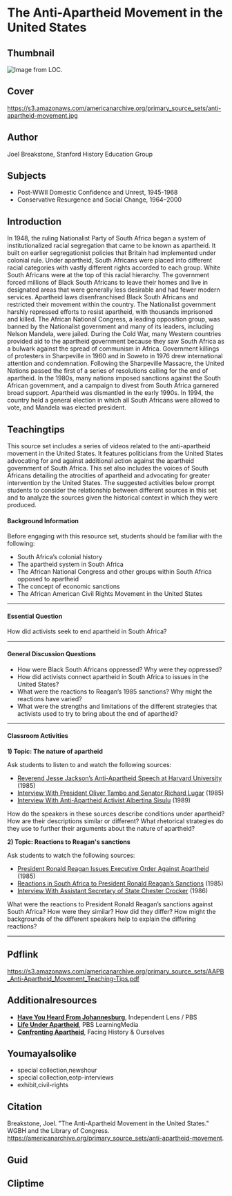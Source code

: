# The Anti-Apartheid Movement in the United States 

## Thumbnail

![Image from LOC.](https://s3.amazonaws.com/americanarchive.org/primary_source_sets/anti-apartheid-movement_420px.png "Image from LOC.")

## Cover
https://s3.amazonaws.com/americanarchive.org/primary_source_sets/anti-apartheid-movement.jpg

## Author

Joel Breakstone, Stanford History Education Group

## Subjects

- Post-WWII Domestic Confidence and Unrest, 1945-1968
- Conservative Resurgence and Social Change, 1964–2000

## Introduction
In 1948, the ruling Nationalist Party of South Africa began a system of institutionalized racial segregation that came to be known as apartheid. It built on earlier segregationist policies that Britain had implemented under colonial rule. Under apartheid, South Africans were placed into different racial categories with vastly different rights accorded to each group. White South Africans were at the top of this racial hierarchy. The government forced millions of Black South Africans to leave their homes and live in designated areas that were generally less desirable and had fewer modern services. Apartheid laws disenfranchised Black South Africans and restricted their movement within the country. The Nationalist government harshly repressed efforts to resist apartheid, with thousands imprisoned and killed. The African National Congress, a leading opposition group, was banned by the Nationalist government and many of its leaders, including Nelson Mandela, were jailed. During the Cold War, many Western countries provided aid to the apartheid government because they saw South Africa as a bulwark against the spread of communism in Africa. Government killings of protesters in Sharpeville in 1960 and in Soweto in 1976 drew international attention and condemnation. Following the Sharpeville Massacre, the United Nations passed the first of a series of resolutions calling for the end of apartheid. In the 1980s, many nations imposed sanctions against the South African government, and a campaign to divest from South Africa garnered broad support. Apartheid was dismantled in the early 1990s. In 1994, the country held a general election in which all South Africans were allowed to vote, and Mandela was elected president. 

## Teachingtips

This source set includes a series of videos related to the anti-apartheid movement in the United States. It features politicians from the United States advocating for and against additional action against the apartheid government of South Africa. This set also includes the voices of South Africans detailing the atrocities of apartheid and advocating for greater intervention by the United States. The suggested activities below prompt students to consider the relationship between different sources in this set and to analyze the sources given the historical context in which they were produced. 

#### Background Information

Before engaging with this resource set, students should be familiar with the following:

- South Africa’s colonial history
- The apartheid system in South Africa
- The African National Congress and other groups within South Africa opposed to apartheid
- The concept of economic sanctions
- The African American Civil Rights Movement in the United States

<hr>

#### Essential Question 

How did activists seek to end apartheid in South Africa?  

<hr>

#### General Discussion Questions

- How were Black South Africans oppressed? Why were they oppressed? 
- How did activists connect apartheid in South Africa to issues in the United States?
- What were the reactions to Reagan’s 1985 sanctions? Why might the reactions have varied? 
- What were the strengths and limitations of the different strategies that activists used to try to bring about the end of apartheid? 


<hr>

#### Classroom Activities

**1) Topic: The nature of apartheid**

Ask students to listen to and watch the following sources:   

- [Reverend Jesse Jackson’s Anti-Apartheid Speech at Harvard University](/primary_source_sets/anti-apartheid-movement/2-15-pv6b27q331) (1985)
- [Interview With President Oliver Tambo and Senator Richard Lugar](/primary_source_sets/anti-apartheid-movement/3-507-3f4kk94v96) (1985)
- [Interview With Anti-Apartheid Activist Albertina Sisulu](/primary_source_sets/anti-apartheid-movement/10-507-1n7xk8540p) (1989)


How do the speakers in these sources describe conditions under apartheid? How are their descriptions similar or different? What rhetorical strategies do they use to further their arguments about the nature of apartheid?

**2) Topic: Reactions to Reagan's sanctions**
  
Ask students to watch the following sources: 

- [President Ronald Reagan Issues Executive Order Against Apartheid](/primary_source_sets/anti-apartheid-movement/6-507-4b2x34n68t) (1985)
- [Reactions in South Africa to President Ronald Reagan’s Sanctions](/primary_source_sets/anti-apartheid-movement/7-507-4b2x34n68t) (1985)
- [Interview With Assistant Secretary of State Chester Crocker](/primary_source_sets/anti-apartheid-movement/8-507-1j9765b01t) (1986)

What were the reactions to President Ronald Reagan’s sanctions against South Africa? How were they similar? How did they differ? How might the backgrounds of the different speakers help to explain the differing reactions? 


<hr>

## Pdflink

https://s3.amazonaws.com/americanarchive.org/primary_source_sets/AAPB_Anti-Apartheid_Movement_Teaching-Tips.pdf


## Additionalresources

- [**Have You Heard From Johannesburg**](https://www.pbs.org/independentlens/documentaries/have-you-heard-from-johannesburg/), Independent Lens / PBS
- [**Life Under Apartheid**](https://pbslearningmedia.org/resource/2e34f9e7-1338-4502-82c3-957d0fa1143b/life-under-apartheid/), PBS LearningMedia
- [**Confronting Apartheid**](https://www.facinghistory.org/resource-library/confronting-apartheid), Facing History & Ourselves


## Youmayalsolike
- special collection,newshour
- special collection,eotp-interviews
- exhibit,civil-rights

## Citation

Breakstone, Joel. "The Anti-Apartheid Movement in the United States." WGBH and the Library of Congress. https://americanarchive.org/primary_source_sets/anti-apartheid-movement.

## Guid
## Cliptime
